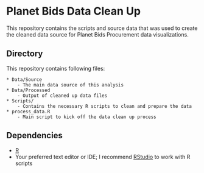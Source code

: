 # Planet Bids Data Clean Up

This repository contains the scripts and source data that was used to create the cleaned data source for Planet Bids Procurement data visualizations.

## Directory

This repository contains following files:

    * Data/Source			                                
        - The main data source of this analysis
    * Data/Processed
        - Output of cleaned up data files
    * Scripts/
        - Contains the necessary R scripts to clean and prepare the data
    * process_data.R
        - Main script to kick off the data clean up process

## Dependencies
- [R](https://www.r-project.org/)
- Your preferred text editor or IDE; I recommend [RStudio](https://www.rstudio.com/) to work with R scripts
